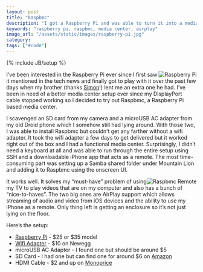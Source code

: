 ```yaml
---
layout: post
title: "Raspbmc"
description: "I got a Raspberry Pi and was able to turn it into a media center using Raspbmc"
keywords: "raspberry pi, raspbmc, media center, airplay"
image_url: "/assets/static/images/raspberry-pi.jpg"
category:
tags: ["#code"]
---
```

{% include JB/setup %}

<img src="{{ IMG_PATH }}raspberry-pi.jpg" alt="Raspberry Pi" style="float:right;">

I’ve been interested in the Raspberry Pi ever since I first saw it mentioned in the tech news and finally got to play with it over the past few days when my brother (thanks <a href="http://simongoldin.com/" target="_blank">Simon</a>!) lent me an extra one he had. I’ve been in need of a better media center setup ever since my DisplayPort cable stopped working so I decided to try out Raspbmc, a Raspberry Pi based media center.

I scavenged an SD card from my camera and a microUSB AC adapter from my old Droid phone which I somehow still had lying around. With those two, I was able to install Raspbmc but couldn’t get any farther without a wifi adapter. It took the wifi adapter a few days to get delivered but it worked right out of the box and I had a functional media center. Surprisingly, I didn’t need a keyboard at all and was able to run through the entire setup using SSH and a downloadable iPhone app that acts as a remote. The most time-consuming part was setting up a Samba shared folder under Mountain Lion and adding it to Raspbmc using the onscreen UI.

<img src="{{ IMG_PATH }}raspbmc-remote.png" alt="Raspbmc Remote" style="float:right;">

It works well. It solves my “must-have” problem of using my TV to play videos that are on my computer and also has a bunch of “nice-to-haves”. The two big ones are AirPlay support which allows streaming of audio and video from iOS devices and the ability to use my iPhone as a remote. Only thing left is getting an enclosure so it’s not just lying on the floor.

Here’s the setup:

<ul class="bulleted">
    <li><a href="http://www.raspberrypi.org/" target="_blank">Raspberry Pi</a> - $25 or $35 model</li>
    <li><a href="http://www.newegg.com/Product/Product.aspx?Item=N82E16833315091" target="_blank">Wifi Adapter</a> - $10 on Newegg</li>
    <li>microUSB AC Adapter - I found one but should be around $5</li>
    <li>SD Card - I had one but can find one for around $6 on <a href="http://www.amazon.com/s/ref=sr_nr_n_1?rh=n%3A172282%2Cn%3A541966%2Cn%3A172456%2Cn%3A516866%2Cn%3A1197396%2Ck%3Asd+card+4gb&amp;keywords=sd+card+4gb&amp;ie=UTF8&amp;qid=1365618369&amp;rnid=493964" target="_blank">Amazon</a></li>
    <li>HDMI Cable - $2 and up on <a href="http://www.monoprice.com/" target="_blank">Monoprice</a></li>
</ul>